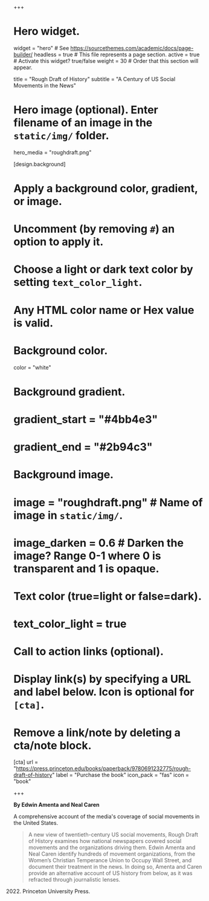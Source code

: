+++
# Hero widget.
widget = "hero"  # See https://sourcethemes.com/academic/docs/page-builder/
headless = true  # This file represents a page section.
active = true  # Activate this widget? true/false
weight = 30  # Order that this section will appear.

title = "Rough Draft of History"
subtitle = "A Century of US Social Movements in the News"
# Hero image (optional). Enter filename of an image in the `static/img/` folder.
hero_media = "roughdraft.png"

[design.background]
  # Apply a background color, gradient, or image.
  #   Uncomment (by removing `#`) an option to apply it.
  #   Choose a light or dark text color by setting `text_color_light`.
  #   Any HTML color name or Hex value is valid.

  # Background color.
  color = "white"

  # Background gradient.
  # gradient_start = "#4bb4e3"
  # gradient_end = "#2b94c3"

  # Background image.
  # image = "roughdraft.png"  # Name of image in `static/img/`.
  # image_darken = 0.6  # Darken the image? Range 0-1 where 0 is transparent and 1 is opaque.

  # Text color (true=light or false=dark).
  # text_color_light = true

# Call to action links (optional).
#   Display link(s) by specifying a URL and label below. Icon is optional for `[cta]`.
#   Remove a link/note by deleting a cta/note block.
[cta]
  url = "https://press.princeton.edu/books/paperback/9780691232775/rough-draft-of-history"
  label = "Purchase the book"
  icon_pack = "fas"
  icon = "book"



+++

**By Edwin Amenta and Neal Caren**

A comprehensive account of the media's coverage of social movements in the United States.

> A new view of twentieth-century US social movements, Rough Draft of History examines how national newspapers covered social movements and the organizations driving them. Edwin Amenta and Neal Caren identify hundreds of movement organizations, from the Women’s Christian Temperance Union to Occupy Wall Street, and document their treatment in the news. In doing so, Amenta and Caren provide an alternative account of US history from below, as it was refracted through journalistic lenses.

2022. Princeton University Press.
